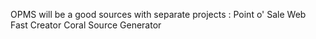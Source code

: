 OPMS will be a good sources with separate projects :
Point o' Sale
Web Fast Creator
Coral Source Generator